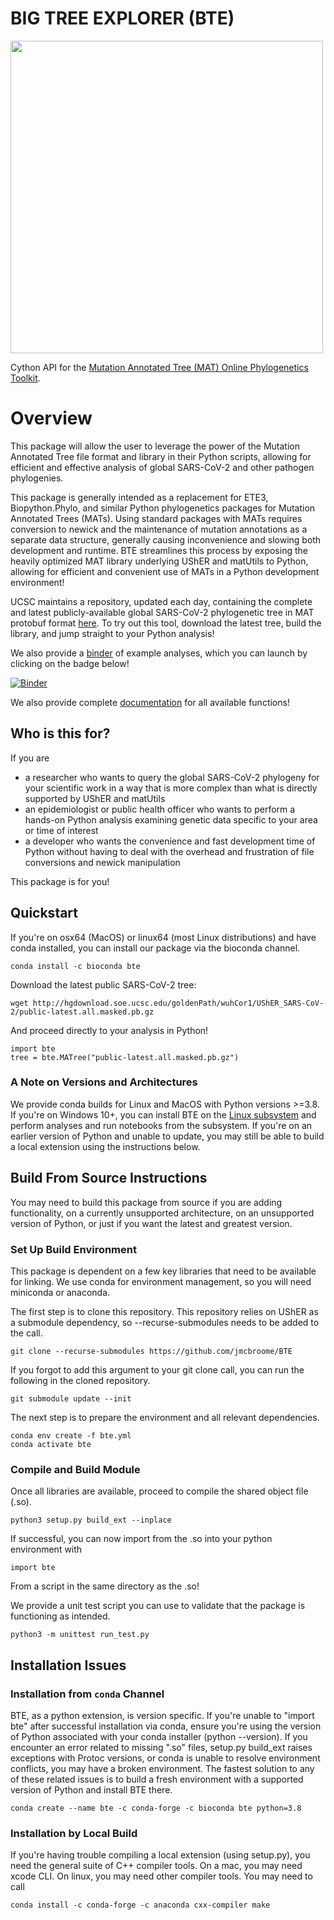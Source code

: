 # BIG TREE EXPLORER (BTE)
<img src="bte_logo.png" width="500" height="500">

Cython API for the [Mutation Annotated Tree (MAT) Online Phylogenetics Toolkit](https://github.com/yatisht/usher). 

# Overview
This package will allow the user to leverage the power of the Mutation Annotated Tree file format and library in their Python scripts, allowing for efficient and effective analysis of global SARS-CoV-2 and other pathogen phylogenies. 

This package is generally intended as a replacement for ETE3, Biopython.Phylo, and similar Python phylogenetics packages for Mutation Annotated Trees (MATs). Using standard packages with MATs requires conversion to newick and the maintenance of mutation annotations as a separate data structure, generally causing inconvenience and slowing both development and runtime. BTE streamlines this process by exposing the heavily optimized MAT library underlying UShER and matUtils to Python, allowing for efficient and convenient use of MATs in a Python development environment!

UCSC maintains a repository, updated each day, containing the complete and latest publicly-available global SARS-CoV-2 phylogenetic tree in MAT protobuf format [here](http://hgdownload.soe.ucsc.edu/goldenPath/wuhCor1/UShER_SARS-CoV-2/). To try out this tool, download the latest tree, build the library, and jump straight to your Python analysis!

We also provide a [binder](https://github.com/jmcbroome/bte-binder) of example analyses, which you can launch by clicking on the badge below!

[![Binder](https://mybinder.org/badge_logo.svg)](https://mybinder.org/v2/gh/jmcbroome/bte-binder/HEAD)

We also provide complete [documentation](https://jmcbroome.github.io/BTE/build/html/index.html) for all available functions!

## Who is this for?

If you are 

- a researcher who wants to query the global SARS-CoV-2 phylogeny for your scientific work in a way that is more complex than what is directly supported by UShER and matUtils
- an epidemiologist or public health officer who wants to perform a hands-on Python analysis examining genetic data specific to your area or time of interest
- a developer who wants the convenience and fast development time of Python without having to deal with the overhead and frustration of file conversions and newick manipulation

This package is for you!

## Quickstart

If you're on osx64 (MacOS) or linux64 (most Linux distributions) and have conda installed, you can install our package via the bioconda channel.

```
conda install -c bioconda bte
```

Download the latest public SARS-CoV-2 tree:

```
wget http://hgdownload.soe.ucsc.edu/goldenPath/wuhCor1/UShER_SARS-CoV-2/public-latest.all.masked.pb.gz
```

And proceed directly to your analysis in Python!

```
import bte
tree = bte.MATree("public-latest.all.masked.pb.gz")
```

### A Note on Versions and Architectures

We provide conda builds for Linux and MacOS with Python versions >=3.8. If you're on Windows 10+, you can install BTE on the [Linux subsystem](https://docs.microsoft.com/en-us/windows/wsl/about) and perform analyses and run notebooks from the subsystem. If you're on an earlier version of Python and unable to update, you may still be able to build a local extension using the instructions below.

## Build From Source Instructions

You may need to build this package from source if you are adding functionality, on a currently unsupported architecture, on an unsupported version of Python, or just if you want the latest and greatest version. 

### Set Up Build Environment

This package is dependent on a few key libraries that need to be available for linking. We use conda for environment management, so you will need miniconda or anaconda. 

The first step is to clone this repository. This repository relies on UShER as a submodule dependency, so --recurse-submodules
needs to be added to the call.

```
git clone --recurse-submodules https://github.com/jmcbroome/BTE
```

If you forgot to add this argument to your git clone call, you can run the following in the cloned repository.

```
git submodule update --init
```

The next step is to prepare the environment and all relevant dependencies.

```
conda env create -f bte.yml
conda activate bte
```

### Compile and Build Module

Once all libraries are available, proceed to compile the shared object file (.so).

```
python3 setup.py build_ext --inplace
```

If successful, you can now import from the .so into your python environment with 

```
import bte
```

From a script in the same directory as the .so!

We provide a unit test script you can use to validate that the package is functioning as intended.

```
python3 -m unittest run_test.py
```

## Installation Issues

### Installation from `conda` Channel

BTE, as a python extension, is version specific. If you're unable to "import bte" after successful installation via conda, ensure you're using the version of Python associated with your conda installer (python --version). If you encounter an error related to missing ".so" files, setup.py build_ext raises exceptions with Protoc versions, or conda is unable to resolve environment conflicts, you may have a broken environment. The fastest solution to any of these related issues is to build a fresh environment with a supported version of Python and install BTE there.

```
conda create --name bte -c conda-forge -c bioconda bte python=3.8
```

### Installation by Local Build

If you're having trouble compiling a local extension (using setup.py), you need the general suite of C++ compiler tools. On a mac, you may need xcode CLI. On linux, you may need other compiler tools. You may need to call 

```
conda install -c conda-forge -c anaconda cxx-compiler make
```
